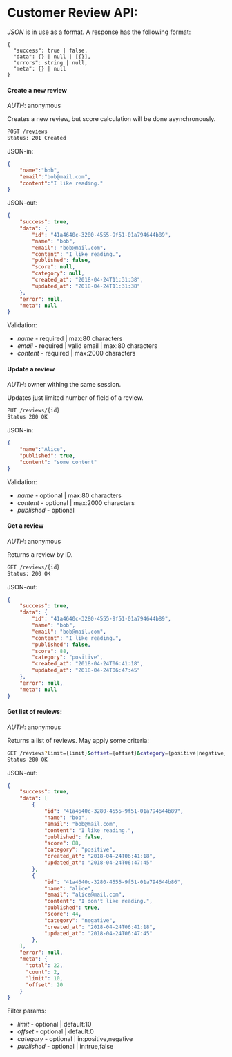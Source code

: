 Customer Review API:
====================

*JSON* is in use as a format.
A response has the following format:
```
{
  "success": true | false,
  "data": {} | null | [{}],
  "errors": string | null,
  "meta": {} | null
}
```

#### Create a new review

*AUTH*: anonymous

Creates a new review, but score calculation will be done asynchronously.
 
```bash
POST /reviews
Status: 201 Created
```

JSON-in:
```json
{
	"name":"bob",
	"email":"bob@mail.com",
	"content":"I like reading."
}
```

JSON-out:
```json
{
    "success": true,
    "data": {
        "id": "41a4640c-3280-4555-9f51-01a794644b89",
        "name": "bob",
        "email": "bob@mail.com",
        "content": "I like reading.",
        "published": false,
        "score": null,
        "category": null,
        "created_at": "2018-04-24T11:31:38",
        "updated_at": "2018-04-24T11:31:38"
    },
    "error": null,
    "meta": null
}
```

Validation:
- *name* - required | max:80 characters
- *email* - required | valid email | max:80 characters
- *content* - required | max:2000 characters


#### Update a review

*AUTH*: owner withing the same session.

Updates just limited number of field of a review.
```bash
PUT /reviews/{id}
Status 200 OK
``` 

JSON-in:
```json
{
	"name":"Alice",
	"published": true,
	"content": "some content"
}
```

Validation:
- *name* - optional | max:80 characters
- *content* - optional | max:2000 characters
- *published* - optional

#### Get a review

*AUTH*: anonymous

Returns a review by ID.
```bash
GET /reviews/{id}
Status: 200 OK
```

JSON-out:
```json
{
    "success": true,
    "data": {
        "id": "41a4640c-3280-4555-9f51-01a794644b89",
        "name": "bob",
        "email": "bob@mail.com",
        "content": "I like reading.",
        "published": false,
        "score": 88,
        "category": "positive",
        "created_at": "2018-04-24T06:41:18",
        "updated_at": "2018-04-24T06:47:45"
    },
    "error": null,
    "meta": null
}
```

#### Get list of reviews:

*AUTH*: anonymous

Returns a list of reviews. May apply some criteria:

```bash
GET /reviews?limit={limit}&offset={offset}&category={positive|negative}&published={true|false}
Status 200 OK
```

JSON-out:
```json
{
    "success": true,
    "data": [
        {
            "id": "41a4640c-3280-4555-9f51-01a794644b89",
            "name": "bob",
            "email": "bob@mail.com",
            "content": "I like reading.",
            "published": false,
            "score": 88,
            "category": "positive",
            "created_at": "2018-04-24T06:41:18",
            "updated_at": "2018-04-24T06:47:45"
        },
        {
            "id": "41a4640c-3280-4555-9f51-01a794644b86",
            "name": "alice",
            "email": "alice@mail.com",
            "content": "I don't like reading.",
            "published": true,
            "score": 44,
            "category": "negative",
            "created_at": "2018-04-24T06:41:18",
            "updated_at": "2018-04-24T06:47:45"
        },
    ],
    "error": null,
    "meta": {
      "total": 22,
      "count": 2,
      "limit": 10,
      "offset": 20
    }
}
```

Filter params:
- *limit* - optional | default:10
- *offset* - optional | default:0
- *category* - optional | in:positive,negative
- *published* - optional | in:true,false
